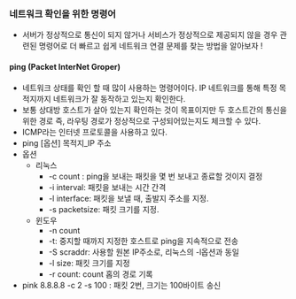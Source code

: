 ### 네트워크 확인을 위한 명령어

- 서버가 정상적으로 통신이 되지 않거나 서비스가 정상적으로 제공되지 않을 경우 관련된 명령어로 더 빠르고 쉽게 네트워크 연결 문제를 찾는 방법을 알아보자 !

#### ping (Packet InterNet Groper)

- 네트워크 상태를 확인 할 때 많이 사용하는 명령어이다.
  IP 네트워크를 통해 특정 목적지까지 네트워크가 잘 동작하고 있는지 확인한다.
- 보통 상대방 호스트가 살아 있는지 확인하는 것이 목표이지만 두 호스트간의 통신을 위한 경로 즉, 라우팅 경로가 정상적으로 구성되어있는지도 체크할 수 있다.
- ICMP라는 인터넷 프로토콜을 사용하고 있다.
- ping [옵션] 목적지\_IP 주소
- 옵션
  - 리눅스
    - -c count : ping을 보내는 패킷을 몇 번 보내고 종료할 것이지 결정
    - -i interval: 패킷을 보내는 시간 간격
    - -l interface: 패킷을 보낼 때, 출발지 주소를 지정.
    - -s packetsize: 패킷 크기를 지정.
  - 윈도우
    - -n count
    - -t: 중지할 때까지 지정한 호스트로 ping을 지속적으로 전송
    - -S scraddr: 사용할 원본 IP주소로, 리눅스의 -l옵션과 동일
    - -l size: 패킷 크기를 지정
    - -r count: count 홉의 경로 기록
- pink 8.8.8.8 -c 2 -s 100 : 패킷 2번, 크기는 100바이트 송신
